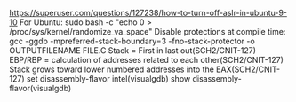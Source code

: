 https://superuser.com/questions/127238/how-to-turn-off-aslr-in-ubuntu-9-10
For Ubuntu:
sudo bash -c "echo 0 > /proc/sys/kernel/randomize_va_space"
Disable protections at compile time:
gcc -ggdb -mpreferred-stack-boundary=3 -fno-stack-protector -o OUTPUTFILENAME FILE.C
Stack = First in last out(SCH2/CNIT-127)
EBP/RBP = calculation of addresses related to each other(SCH2/CNIT-127)
Stack grows toward lower numbered addresses into the EAX(SCH2/CNIT-127)
set disassembly-flavor intel(visualgdb)
show disassembly-flavor(visualgdb)